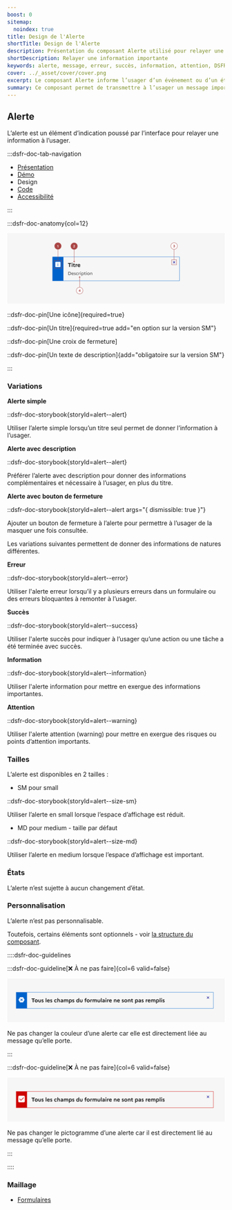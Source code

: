 ```yaml
---
boost: 0
sitemap:
  noindex: true
title: Design de l'Alerte
shortTitle: Design de l'Alerte
description: Présentation du composant Alerte utilisé pour relayer une information importante à l’usager de façon contextuelle sans interrompre sa navigation.
shortDescription: Relayer une information importante
keywords: alerte, message, erreur, succès, information, attention, DSFR, accessibilité, interface
cover: ../_asset/cover/cover.png
excerpt: Le composant Alerte informe l’usager d’un événement ou d’un état du système, comme une erreur, une confirmation ou une information complémentaire, de manière non bloquante.
summary: Ce composant permet de transmettre à l’usager un message important en lien avec une action ou un état du système, sans interrompre sa tâche. Il est utilisé dans des contextes variés, comme un formulaire ou un événement technique. Il propose plusieurs variations (succès, erreur, information, attention), deux tailles, et des règles éditoriales strictes pour garantir une communication claire, courtoise et accessible.
---
```


## Alerte

L’alerte est un élément d’indication poussé par l’interface pour relayer une information à l’usager.

:::dsfr-doc-tab-navigation

- [Présentation](../index.md)
- [Démo](../demo/index.md)
- Design
- [Code](../code/index.md)
- [Accessibilité](../accessibility/index.md)

:::

:::dsfr-doc-anatomy{col=12}

![Anatomie de l'alerte](../_asset/anatomy/anatomy-1.png)

::dsfr-doc-pin[Une icône]{required=true}

::dsfr-doc-pin[Un titre]{required=true add="en option sur la version SM"}

::dsfr-doc-pin[Une croix de fermeture]

::dsfr-doc-pin[Un texte de description]{add="obligatoire sur la version SM"}

:::

### Variations

**Alerte simple**

::dsfr-doc-storybook{storyId=alert--alert}

Utiliser l’alerte simple lorsqu’un titre seul permet de donner l’information à l’usager.

**Alerte avec description**

::dsfr-doc-storybook{storyId=alert--alert}

Préférer l’alerte avec description pour donner des informations complémentaires et nécessaire à l’usager, en plus du titre.

**Alerte avec bouton de fermeture**

::dsfr-doc-storybook{storyId=alert--alert args="{ dismissible: true }"}

Ajouter un bouton de fermeture à l’alerte pour permettre à l’usager de la masquer une fois consultée.

Les variations suivantes permettent de donner des informations de natures différentes.

**Erreur**

::dsfr-doc-storybook{storyId=alert--error}

Utiliser l'alerte erreur lorsqu’il y a plusieurs erreurs dans un formulaire ou des erreurs bloquantes à remonter à l’usager.

**Succès**

::dsfr-doc-storybook{storyId=alert--success}

Utiliser l'alerte succès pour indiquer à l’usager qu’une action ou une tâche a été terminée avec succès.

**Information**

::dsfr-doc-storybook{storyId=alert--information}

Utiliser l'alerte information pour mettre en exergue des informations importantes.

**Attention**

::dsfr-doc-storybook{storyId=alert--warning}

Utiliser l'alerte attention (warning) pour mettre en exergue des risques ou points d’attention importants.

### Tailles

L’alerte est disponibles en 2 tailles :

- SM pour small

::dsfr-doc-storybook{storyId=alert--size-sm}

Utiliser l’alerte en small lorsque l’espace d’affichage est réduit.

- MD pour medium - taille par défaut

::dsfr-doc-storybook{storyId=alert--size-md}

Utiliser l’alerte en medium lorsque l’espace d’affichage est important.

### États

L’alerte n’est sujette à aucun changement d’état.

### Personnalisation

L’alerte n’est pas personnalisable.

Toutefois, certains éléments sont optionnels - voir [la structure du composant](#alerte).

::::dsfr-doc-guidelines

:::dsfr-doc-guideline[❌ À ne pas faire]{col=6 valid=false}

![](../_asset/custom/dont-1.png)

Ne pas changer la couleur d’une alerte car elle est directement liée au message qu’elle porte.

:::

:::dsfr-doc-guideline[❌ À ne pas faire]{col=6 valid=false}

![](../_asset/custom/dont-2.png)

Ne pas changer le pictogramme d’une alerte car il est directement lié au message qu’elle porte.

:::

::::

### Maillage

- [Formulaires](../../../../form/_part/doc/index.md)
